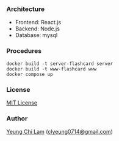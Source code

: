 ### Architecture
- Frontend: React.js
- Backend: Node.js
- Database: mysql

### Procedures
```
docker build -t server-flashcard server
docker build -t www-flashcard www
docker compose up
```
### License
[MIT License](https://opensource.org/licenses/mit-license.php)

### Author
[Yeung Chi Lam](https://github.com/clyeungae) (<clyeung0714@gmail.com>)
